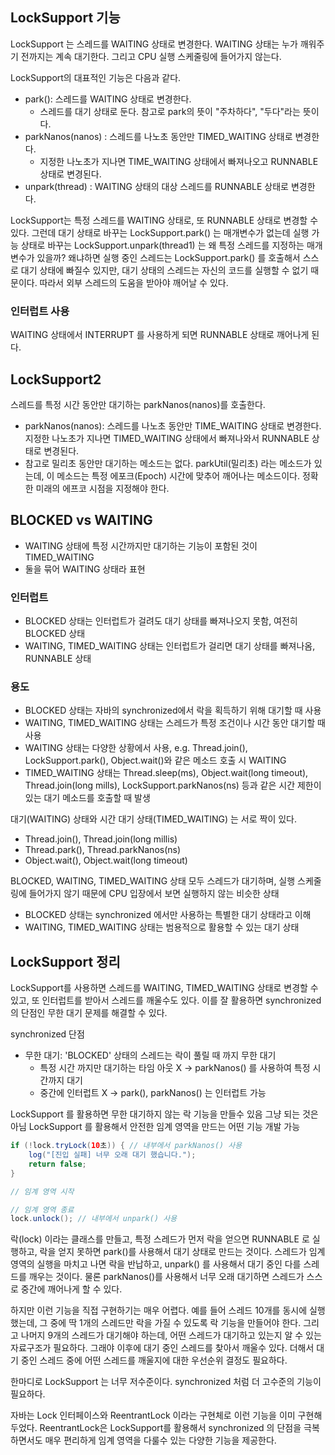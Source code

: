 ## LockSupport 기능

LockSupport 는 스레드를 WAITING 상태로 변경한다.
WAITING 상태는 누가 깨워주기 전까지는 계속 대기한다.
그리고 CPU 실행 스케줄링에 들어가지 않는다.

LockSupport의 대표적인 기능은 다음과 같다.
- park(): 스레드를 WAITING 상태로 변경한다.
  - 스레드를 대기 상태로 둔다. 참고로 park의 뜻이 "주차하다", "두다"라는 뜻이다.
- parkNanos(nanos) : 스레드를 나노초 동안만 TIMED_WAITING 상태로 변경한다.
  - 지정한 나노초가 지나면 TIME_WAITING 상태에서 빠져나오고 RUNNABLE 상태로 변경된다.
- unpark(thread) : WAITING 상태의 대상 스레드를 RUNNABLE 상태로 변경한다.

LockSupport는 특정 스레드를 WAITING 상태로, 또 RUNNABLE 상태로 변경할 수 있다.
그런데 대기 상태로 바꾸는 LockSupport.park() 는 매개변수가 없는데 실행 가능 상태로 바꾸는 LockSupport.unpark(thread1) 는 왜 특정 스레드를 지정하는 매개변수가 있을까?
왜냐하면 실행 중인 스레드는 LockSupport.park() 를 호출해서 스스로 대기 상태에 빠질수 있지만, 대기 상태의 스레드는 자신의 코드를 실행할 수 없기 때문이다.
따라서 외부 스레드의 도움을 받아야 깨어날 수 있다.

### 인터럽트 사용

WAITING 상태에서 INTERRUPT 를 사용하게 되면 RUNNABLE 상태로 깨어나게 된다.


## LockSupport2

스레드를 특정 시간 동안만 대기하는 parkNanos(nanos)를 호출한다.
- parkNanos(nanos): 스레드를 나노초 동안만 TIME_WAITING 상태로 변경한다. 지정한 나노초가 지나면 TIMED_WAITING 상태에서 빠져나와서 RUNNABLE 상태로 변경된다.
- 참고로 밀리초 동안만 대기하는 메소드는 없다. parkUtil(밀리초) 라는 메소드가 있는데, 이 메소드는 특정 에포크(Epoch) 시간에 맞추어 깨어나는 메소드이다. 정확한 미래의 에프코 시점을 지정해야 한다.

## BLOCKED vs WAITING

- WAITING 상태에 특정 시간까지만 대기하는 기능이 포함된 것이 TIMED_WAITING
- 둘을 묶어 WAITING 상태라 표현

### 인터럽트

- BLOCKED 상태는 인터럽트가 걸려도 대기 상태를 빠져나오지 못함, 여전히 BLOCKED 상태
- WAITING, TIMED_WAITING 상태는 인터럽트가 걸리면 대기 상태를 빠져나옴, RUNNABLE 상태

### 용도

- BLOCKED 상태는 자바의 synchronized에서 락을 획득하기 위해 대기할 때 사용
- WAITING, TIMED_WAITING 상태는 스레드가 특정 조건이나 시간 동안 대기할 때 사용
- WAITING 상태는 다양한 상황에서 사용, e.g. Thread.join(), LockSupport.park(), Object.wait()와 같은 메소드 호출 시 WAITING
- TIMED_WAITING  상태는 Thread.sleep(ms), Object.wait(long timeout), Thread.join(long mills), LockSupport.parkNanos(ns) 등과 같은 시간 제한이 있는 대기 메소드를 호출할 때 발생

대기(WAITING) 상태와 시간 대기 상태(TIMED_WAITING) 는 서로 짝이 있다.
- Thread.join(), Thread.join(long millis)
- Thread.park(), Thread.parkNanos(ns)
- Object.wait(), Object.wait(long timeout)

BLOCKED, WAITING, TIMED_WAITING  상태 모두 스레드가 대기하며, 실행 스케줄링에 들어가지 않기 때문에 CPU 입장에서 보면 실행하지 않는 비슷한 상태
- BLOCKED 상태는 synchronized 에서만 사용하는 특별한 대기 상태라고 이해
- WAITING, TIMED_WAITING 상태는 범용적으로 활용할 수 있는 대기 상태

## LockSupport 정리

LockSupport를 사용하면 스레드를 WAITING, TIMED_WAITING 상태로 변경할 수 있고, 또 인터럽트를 받아서 스레드를 깨울수도 있다.
이를 잘 활용하면 synchronized의 단점인 무한 대기 문제를 해결할 수 있다.

synchronized 단점

- 무한 대기: 'BLOCKED' 상태의 스레드는 락이 풀릴 때 까지 무한 대기
  - 특정 시간 까지만 대기하는 타임 아웃 X -> parkNanos() 를 사용하여 특정 시간까지 대기
  - 중간에 인터럽트 X -> park(), parkNanos() 는 인터럽트 가능

LockSupport 를 활용하면 무한 대기하지 않는 락 기능을 만들수 있음
그냥 되는 것은 아님 LockSupport 를 활용해서 안전한 임계 영역을 만드는 어떤 기능 개발 가능

```java
if (!lock.tryLock(10초)) { // 내부에서 parkNanos() 사용
    log("[진입 실패] 너무 오래 대기 했습니다.");
    return false;
}

// 임계 영역 시작

// 임계 영역 종료
lock.unlock(); // 내부에서 unpark() 사용
```

락(lock) 이라는 클래스를 만들고, 특정 스레드가 먼저 락을 얻으면 RUNNABLE 로 실행하고, 락을 얻지 못하면 park()를 사용해서 대기 상태로 만드는 것이다.
스레드가 임계 영역의 실행을 마치고 나면 락을 반납하고, unpark() 를 사용해서 대기 중인 다를 스레드를 깨우는 것이다.
물론 parkNanos()를 사용해서 너무 오래 대기하면 스레드가 스스로 중간에 깨어나게 할 수 있다.

하지만 이런 기능을 직접 구현하기는 매우 어렵다.
예를 들어 스레드 10개를 동시에 실행했는데, 그 중에 딱 1개의 스레드만 락을 가질 수 있도록 락 기능을 만들어야 한다. 
그리고 나머지 9개의 스레드가 대기해야 하는데, 어떤 스레드가 대기하고 있는지 알 수 있는 자료구조가 필요하다.
그래야 이후에 대기 중인 스레드를 찾아서 깨울수 있다.
더해서 대기 중인 스레드 중에 어떤 스레드를 깨울지에 대한 우선순위 결정도 필요하다.

한마디로 LockSupport 는 너무 저수준이다. 
synchronized 처럼 더 고수준의 기능이 필요하다.

자바는 Lock 인터페이스와 ReentrantLock 이라는 구현체로 이런 기능을 이미 구현해 두었다.
ReentrantLock은 LockSupport를 활용해서 synchronized 의 단점을 극복하면서도 매우 편리하게 임계 영역을 다룰수 있는 다양한 기능을 제공한다.

